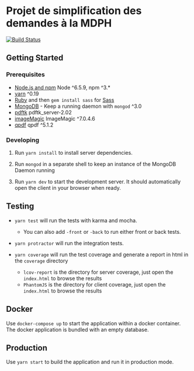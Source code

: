 Projet de simplification des demandes à la MDPH
================================================


[![Build Status](https://circleci.com/gh/sgmap/mdph.svg?style=svg)](https://circleci.com/gh/sgmap/mdph)

## Getting Started

### Prerequisites

- [Node.js and npm](https://nodejs.org/) Node ^6.5.9, npm ^3.*
- [yarn](https://yarnpkg.com/) ^0.19
- [Ruby](https://www.ruby-lang.org) and then `gem install sass` for [Sass](http://sass-lang.com/)
- [MongoDB](https://www.mongodb.org/) - Keep a running daemon with `mongod` ^3.0
- [pdftk](https://www.pdflabs.com/tools/pdftk-the-pdf-toolkit) pdftk_server-2.02
- [imageMagic](https://www.imagemagick.org/script/download.php) ImageMagic ^7.0.4.6
- [qpdf](https://sourceforge.net/projects/qpdf/files/?SetFreedomCookie) qpdf ^5.1.2

### Developing

1. Run `yarn install` to install server dependencies.

2. Run `mongod` in a separate shell to keep an instance of the MongoDB Daemon running

3. Run `yarn dev` to start the development server. It should automatically open the client in your browser when ready.

## Testing

- `yarn test` will run the tests with karma and mocha.
  - You can also add `-front` or `-back` to run either front or back tests.

- `yarn protractor` will run the integration tests.

- `yarn coverage` will run the test coverage and generate a report in html in the `coverage` directory
  - `lcov-report` is the directory for server coverage, just open the `index.html` to browse the results
  - `PhantomJS` is the directory for client coverage, just open the `index.html` to browse the results

## Docker

Use `docker-compose up` to start the application within a docker container.
The docker application is bundled with an empty database.

## Production

Use `yarn start` to build the application and run it in production mode.
